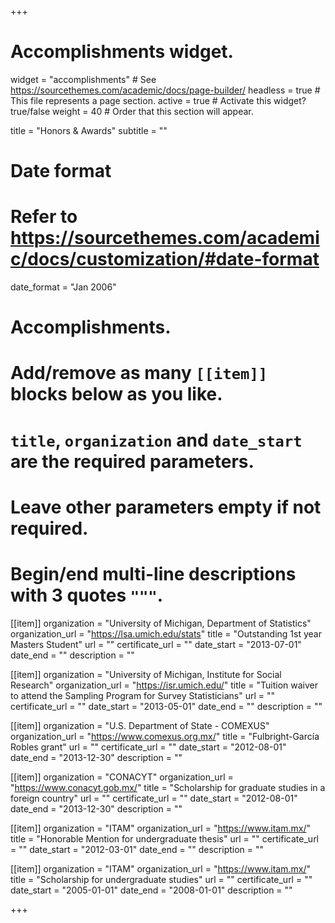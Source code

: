 +++
# Accomplishments widget.
widget = "accomplishments"  # See https://sourcethemes.com/academic/docs/page-builder/
headless = true  # This file represents a page section.
active = true  # Activate this widget? true/false
weight = 40  # Order that this section will appear.

title = "Honors & Awards"
subtitle = ""

# Date format
#   Refer to https://sourcethemes.com/academic/docs/customization/#date-format
date_format = "Jan 2006"

# Accomplishments.
#   Add/remove as many `[[item]]` blocks below as you like.
#   `title`, `organization` and `date_start` are the required parameters.
#   Leave other parameters empty if not required.
#   Begin/end multi-line descriptions with 3 quotes `"""`.

[[item]]
  organization = "University of Michigan, Department of Statistics"
  organization_url = "https://lsa.umich.edu/stats"
  title = "Outstanding 1st year Masters Student"
  url = ""
  certificate_url = ""
  date_start = "2013-07-01"
  date_end = ""
  description = ""

[[item]]
  organization = "University of Michigan, Institute for Social Research"
  organization_url = "https://isr.umich.edu/"
  title = "Tuition waiver to attend the Sampling Program for Survey Statisticians"
  url = ""
  certificate_url = ""
  date_start = "2013-05-01"
  date_end = ""
  description = ""
  
[[item]]
  organization = "U.S. Department of State - COMEXUS"
  organization_url = "https://www.comexus.org.mx/"
  title = "Fulbright-García Robles grant"
  url = ""
  certificate_url = ""
  date_start = "2012-08-01"
  date_end = "2013-12-30"
  description = ""
  
[[item]]
  organization = "CONACYT"
  organization_url = "https://www.conacyt.gob.mx/"
  title = "Scholarship for graduate studies in a foreign country"
  url = ""
  certificate_url = ""
  date_start = "2012-08-01"
  date_end = "2013-12-30"
  description = ""

[[item]]
  organization = "ITAM"
  organization_url = "https://www.itam.mx/"
  title = "Honorable Mention for undergraduate thesis"
  url = ""
  certificate_url = ""
  date_start = "2012-03-01"
  date_end = ""
  description = ""

[[item]]
  organization = "ITAM"
  organization_url = "https://www.itam.mx/"
  title = "Scholarship for undergraduate studies"
  url = ""
  certificate_url = ""
  date_start = "2005-01-01"
  date_end = "2008-01-01"
  description = ""

+++